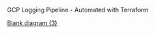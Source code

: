 GCP Logging Pipeline - Automated with Terraform 

[Blank diagram (3)](https://user-images.githubusercontent.com/69133043/156235890-6e9908f5-51a3-467e-80f9-0e95d93d110a.png)
